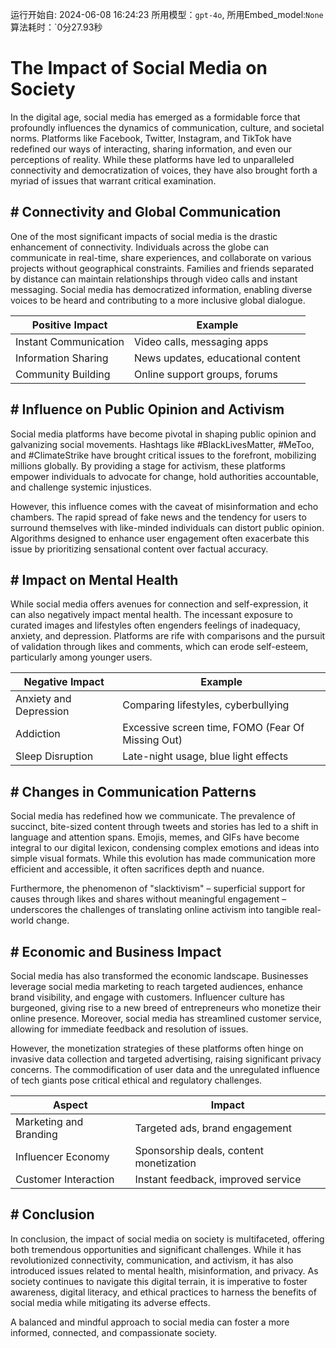 运行开始自: 2024-06-08 16:24:23
所用模型：`gpt-4o`, 所用Embed_model:`None`
算法耗时：`0分27.93秒
# The Impact of Social Media on Society

In the digital age, social media has emerged as a formidable force that profoundly influences the dynamics of communication, culture, and societal norms. Platforms like Facebook, Twitter, Instagram, and TikTok have redefined our ways of interacting, sharing information, and even our perceptions of reality. While these platforms have led to unparalleled connectivity and democratization of voices, they have also brought forth a myriad of issues that warrant critical examination.

## \# Connectivity and Global Communication

One of the most significant impacts of social media is the drastic enhancement of connectivity. Individuals across the globe can communicate in real-time, share experiences, and collaborate on various projects without geographical constraints. Families and friends separated by distance can maintain relationships through video calls and instant messaging. Social media has democratized information, enabling diverse voices to be heard and contributing to a more inclusive global dialogue.

| Positive Impact        | Example |
|------------------------|---------|
| Instant Communication  | Video calls, messaging apps   |
| Information Sharing    | News updates, educational content |
| Community Building     | Online support groups, forums   |

## \# Influence on Public Opinion and Activism

Social media platforms have become pivotal in shaping public opinion and galvanizing social movements. Hashtags like #BlackLivesMatter, #MeToo, and #ClimateStrike have brought critical issues to the forefront, mobilizing millions globally. By providing a stage for activism, these platforms empower individuals to advocate for change, hold authorities accountable, and challenge systemic injustices.

However, this influence comes with the caveat of misinformation and echo chambers. The rapid spread of fake news and the tendency for users to surround themselves with like-minded individuals can distort public opinion. Algorithms designed to enhance user engagement often exacerbate this issue by prioritizing sensational content over factual accuracy.

## \# Impact on Mental Health

While social media offers avenues for connection and self-expression, it can also negatively impact mental health. The incessant exposure to curated images and lifestyles often engenders feelings of inadequacy, anxiety, and depression. Platforms are rife with comparisons and the pursuit of validation through likes and comments, which can erode self-esteem, particularly among younger users.

| Negative Impact        | Example |
|------------------------|---------|
| Anxiety and Depression | Comparing lifestyles, cyberbullying |
| Addiction              | Excessive screen time, FOMO (Fear Of Missing Out) |
| Sleep Disruption       | Late-night usage, blue light effects |

## \# Changes in Communication Patterns

Social media has redefined how we communicate. The prevalence of succinct, bite-sized content through tweets and stories has led to a shift in language and attention spans. Emojis, memes, and GIFs have become integral to our digital lexicon, condensing complex emotions and ideas into simple visual formats. While this evolution has made communication more efficient and accessible, it often sacrifices depth and nuance.

Furthermore, the phenomenon of "slacktivism" – superficial support for causes through likes and shares without meaningful engagement – underscores the challenges of translating online activism into tangible real-world change.

## \# Economic and Business Impact

Social media has also transformed the economic landscape. Businesses leverage social media marketing to reach targeted audiences, enhance brand visibility, and engage with customers. Influencer culture has burgeoned, giving rise to a new breed of entrepreneurs who monetize their online presence. Moreover, social media has streamlined customer service, allowing for immediate feedback and resolution of issues.

However, the monetization strategies of these platforms often hinge on invasive data collection and targeted advertising, raising significant privacy concerns. The commodification of user data and the unregulated influence of tech giants pose critical ethical and regulatory challenges.

| Aspect                  | Impact |
|-------------------------|--------|
| Marketing and Branding  | Targeted ads, brand engagement  |
| Influencer Economy      | Sponsorship deals, content monetization |
| Customer Interaction    | Instant feedback, improved service |

## \# Conclusion

In conclusion, the impact of social media on society is multifaceted, offering both tremendous opportunities and significant challenges. While it has revolutionized connectivity, communication, and activism, it has also introduced issues related to mental health, misinformation, and privacy. As society continues to navigate this digital terrain, it is imperative to foster awareness, digital literacy, and ethical practices to harness the benefits of social media while mitigating its adverse effects.

A balanced and mindful approach to social media can foster a more informed, connected, and compassionate society.